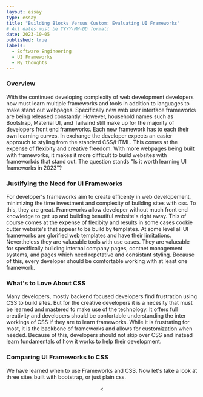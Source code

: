 ```yaml
---
layout: essay
type: essay
title: "Building Blocks Versus Custom: Evaluating UI Frameworks"
# All dates must be YYYY-MM-DD format!
date: 2023-10-05
published: true
labels:
  - Software Engineering
  - UI Frameworks
  - My thoughts
---
```


### Overview
With the continued developing complexity of web development developers now must learn multiple frameworks and tools in addition to languages to make stand out webpages. Specifically new web user interface frameworks are being released constantly. However, household names such as Bootstrap, Material UI, and Tailwind still make up for the majority of developers front end frameworks. Each new framework has to each their own learning curves. In exchange the developer expects an easier approuch to styling from the standard CSS/HTML. This comes at the expense of flexibity and creative freedom. With more webpages being built with frameworks, it makes it more difficult to build websites with frameworkds that stand out. The question stands "Is it worth learning UI frameworks in 2023"?

### Justifying the Need for UI Frameworks
For developer's frameworks aim to create efficenty in web developement, minimizing the time investment and complexity of building sites with css. To this, they are great. Frameworks allow developer without much front end knowledge to get up and building beautiful website's right away. This of course comes at the expense of flexibity and results in some cases cookie cutter website's that appear to be build by templates. At some level all UI frameworks are glorified web templates and have their limitations. Nevertheless they are valueable tools with use cases. They are valueable for specifically building internal company pages, contnet management systems, and pages which need repetative and consistant styling. Because of this, every developer should be comfortable working with at least one framework.

### What's to Love About CSS
Many developers, mostly backend focused developers find frustration using CSS to build sites. But for the creative developers it is a necesity that must be learned and mastered to make use of the technology. It offers full creativity and developers should be confortable understanding the inter workings of CSS if they are to learn frameworks. While it is frustrating for most, it is the backbone of frameworks and allows for customization when needed. Because of this, developers should not skip over CSS and instead learn fundamentals of how it works to help their development.

### Comparing UI Frameworks to CSS
We have learned when to use Frameworks and CSS. Now let's take a look at three sites built with bootstrap, or just plain css.

<p align="center">
  <
</p>


